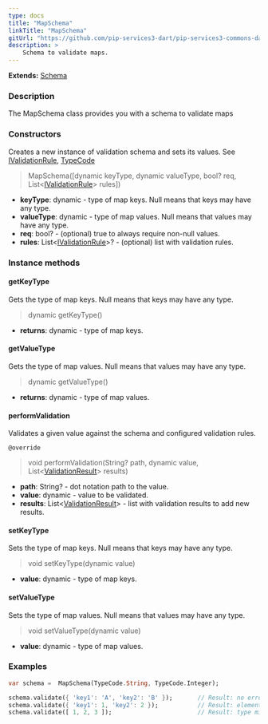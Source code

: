 ```yaml
---
type: docs
title: "MapSchema"
linkTitle: "MapSchema"
gitUrl: "https://github.com/pip-services3-dart/pip-services3-commons-dart"
description: >
    Schema to validate maps.
---
```


**Extends:** [Schema](../schema)

### Description

The MapSchema class provides you with a schema to validate maps

### Constructors
Creates a new instance of validation schema and sets its values.
See [IValidationRule](../ivalidation_rule), [TypeCode](../../convert/type_code)

> MapSchema([dynamic keyType, dynamic valueType, bool? req, List<[IValidationRule](../ivalidation_rule)> rules])

- **keyType**: dynamic - type of map keys. Null means that keys may have any type.
- **valueType**: dynamic - type of map values. Null means that values may have any type.
- **req**: bool? - (optional) true to always require non-null values.
- **rules**: List<[IValidationRule](../ivalidation_rule)>? - (optional) list with validation rules.



### Instance methods

#### getKeyType
Gets the type of map keys.
Null means that keys may have any type.

> dynamic getKeyType()

- **returns**: dynamic - type of map keys.

#### getValueType
Gets the type of map values.
Null means that values may have any type.

> dynamic getValueType()

- **returns**: dynamic - type of map values.

#### performValidation
Validates a given value against the schema and configured validation rules.

`@override`
> void performValidation(String? path, dynamic value, List<[ValidationResult](../validation_result)> results)

- **path**: String? - dot notation path to the value.
- **value**: dynamic - value to be validated.
- **results**: List<[ValidationResult](../validation_result)> - list with validation results to add new results.

#### setKeyType
Sets the type of map keys.
Null means that keys may have any type.

> void setKeyType(dynamic value)

- **value**: dynamic - type of map keys.

#### setValueType
Sets the type of map values.
Null means that values may have any type.

> void setValueType(dynamic value)

- **value**: dynamic - type of map values.

### Examples
```dart
var schema =  MapSchema(TypeCode.String, TypeCode.Integer);

schema.validate({ 'key1': 'A', 'key2': 'B' });       // Result: no errors
schema.validate({ 'key1': 1, 'key2': 2 });           // Result: element type mismatch
schema.validate([ 1, 2, 3 ]);                        // Result: type mismatch

```
